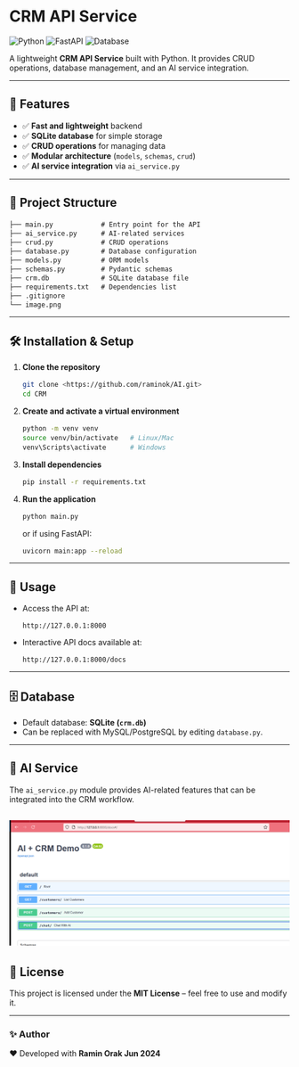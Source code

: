 # CRM API Service

![Python](https://img.shields.io/badge/Python-3.10%2B-blue.svg)
![FastAPI](https://img.shields.io/badge/FastAPI-Backend-green)
![Database](https://img.shields.io/badge/Database-SQLite-lightgrey)

A lightweight **CRM API Service** built with Python.
It provides CRUD operations, database management, and an AI service integration.

---

## 🚀 Features
- ✅ **Fast and lightweight** backend
- ✅ **SQLite database** for simple storage
- ✅ **CRUD operations** for managing data
- ✅ **Modular architecture** (`models`, `schemas`, `crud`)
- ✅ **AI service integration** via `ai_service.py`

---

## 📂 Project Structure

```
├── main.py            # Entry point for the API
├── ai_service.py      # AI-related services
├── crud.py            # CRUD operations
├── database.py        # Database configuration
├── models.py          # ORM models
├── schemas.py         # Pydantic schemas
├── crm.db             # SQLite database file
├── requirements.txt   # Dependencies list
├── .gitignore
└── image.png
```

---

## 🛠️ Installation & Setup

1. **Clone the repository**
   ```bash
   git clone <https://github.com/raminok/AI.git>
   cd CRM
   ```

2. **Create and activate a virtual environment**
   ```bash
   python -m venv venv
   source venv/bin/activate   # Linux/Mac
   venv\Scripts\activate      # Windows
   ```

3. **Install dependencies**
   ```bash
   pip install -r requirements.txt
   ```

4. **Run the application**
   ```bash
   python main.py
   ```
   or if using FastAPI:
   ```bash
   uvicorn main:app --reload
   ```

---

## 📖 Usage

- Access the API at:
  ```
  http://127.0.0.1:8000
  ```
- Interactive API docs available at:
  ```
  http://127.0.0.1:8000/docs
  ```

---

## 🗄️ Database

- Default database: **SQLite (`crm.db`)**
- Can be replaced with MySQL/PostgreSQL by editing `database.py`.

---

## 🤖 AI Service

The `ai_service.py` module provides AI-related features that can be integrated into the CRM workflow.

![alt text](image.png)
---

## 📜 License

This project is licensed under the **MIT License** – feel free to use and modify it.

---

### ✨ Author
❤️ Developed with **Ramin Orak Jun 2024**
